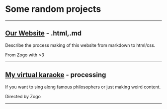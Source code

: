 # Some random projects

---

## [Our Website](https://github.com/Zhogo/site-challenge) - .html,.md

Describe the process making of this website from markdown to html/css.

From Zogo with <3

---

## [My virtual karaoke]() - processing

If you want to sing along famous philosophers or just making weird content.

Directed by Zogo

---